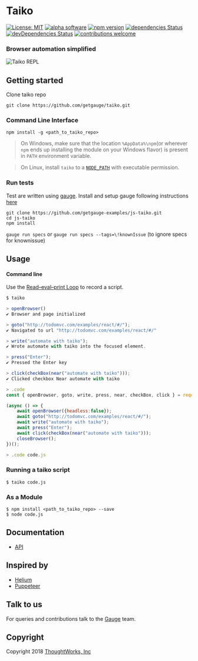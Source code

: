 # Taiko

[![License: MIT](https://img.shields.io/badge/License-MIT-blue.svg)](https://opensource.org/licenses/MIT) [![alpha software]( https://img.shields.io/badge/status-alpha-lightgrey.svg)](https://github.com/getgauge/taiko/issues) [![npm version](https://badge.fury.io/js/taiko.svg?style=flat-square)](https://badge.fury.io/js/taiko) [![dependencies Status](https://david-dm.org/getgauge/taiko/status.svg)](https://david-dm.org/getgauge/taiko) [![devDependencies Status](https://david-dm.org/getgauge/taiko/dev-status.svg)](https://david-dm.org/getgauge/taiko?type=dev) [![contributions welcome](https://img.shields.io/badge/contributions-welcome-brightgreen.svg?style=flat)](https://github.com/getgauge/taiko/issues)

### Browser automation simplified

![Taiko REPL](https://user-images.githubusercontent.com/54427/43075023-f4d18878-8e9c-11e8-91b2-227a3d02e0f6.gif)

## Getting started

Clone taiko repo
```
git clone https://github.com/getgauge/taiko.git
```

### Command Line Interface

```
npm install -g <path_to_taiko_repo>
```

> On Windows, make sure that the location `%AppData%\npm`(or wherever `npm` ends up installing the module on your Windows flavor) is present in `PATH` environment variable.

> On Linux, install `taiko` to a [`NODE_PATH`](https://nodejs.org/api/modules.html#modules_loading_from_the_global_folders) with executable permission.

### Run tests
Test are written using [gauge](https://gauge.org). Install and setup gauge following instructions [here](https://gauge.org/get_started/)

```
git clone https://github.com/getgauge-examples/js-taiko.git
cd js-taiko
npm install
```
```gauge run specs``` or ```gauge run specs --tags=\!knownIssue``` (to ignore specs for knownissue)



## Usage

#### Command line

Use the [Read–eval–print Loop](https://en.wikipedia.org/wiki/Read%E2%80%93eval%E2%80%93print_loop) to record a script.

```js
$ taiko

> openBrowser()
✔ Browser and page initialized

> goto("http://todomvc.com/examples/react/#/");
✔ Navigated to url "http://todomvc.com/examples/react/#/"

> write("automate with taiko");
✔ Wrote automate with taiko into the focused element.

> press("Enter");
✔ Pressed the Enter key

> click(checkBox(near("automate with taiko")));
✔ Clicked checkbox Near automate with taiko

> .code
const { openBrowser, goto, write, press, near, checkBox, click } = require('taiko');

(async () => {
    await openBrowser({headless:false});
    await goto("http://todomvc.com/examples/react/#/");
    await write("automate with taiko");
    await press("Enter");
    await click(checkBox(near("automate with taiko")));
    closeBrowser();
})();

> .code code.js
```

### Running a taiko script

```
$ taiko code.js
```

### As a Module
```
$ npm install <path_to_taiko_repo> --save
$ node code.js
```

## Documentation

* [API](http://taiko.gauge.org)

## Inspired by

* [Helium](https://heliumhq.com/)
* [Puppeteer](https://github.com/GoogleChrome/puppeteer)

## Talk to us

For queries and contributions talk to the [Gauge](https://github.com/getgauge/gauge/#talk-to-us) team.

## Copyright

Copyright 2018 [ThoughtWorks, Inc](https://www.thoughtworks.com/)
